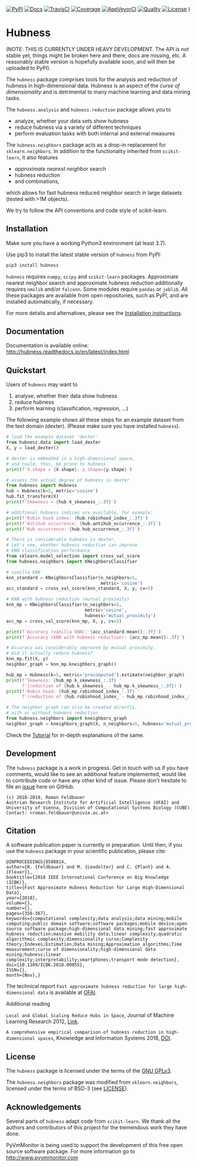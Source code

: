 [![PyPI](https://img.shields.io/pypi/v/scikit-hubness.svg)](
https://pypi.org/project/scikit-hubness)
[![Docs](https://readthedocs.org/projects/scikit-hubness/badge/?version=latest)](
https://scikit-hubness.readthedocs.io/en/latest/?badge=latest)
[![TravisCI](https://travis-ci.com/VarIr/scikit-hubness.svg?branch=master)](
https://travis-ci.com/VarIr/scikit-hubness)
[![Coverage](https://codecov.io/gh/VarIr/scikit-hubness/branch/master/graph/badge.svg?branch=master)](
https://codecov.io/gh/VarIr/scikit-hubness)
[![AppVeyorCI](https://ci.appveyor.com/api/projects/status/85bs46irwcwwbvyt/branch/master?svg=true)](
https://ci.appveyor.com/project/VarIr/hubness/branch/master)
[![Quality](https://img.shields.io/lgtm/grade/python/g/VarIr/scikit-hubness.svg?logo=lgtm&logoWidth=18)](
https://lgtm.com/projects/g/VarIr/scikit-hubness/context:python)
[![License](https://img.shields.io/github/license/VarIr/scikit-hubness.svg)](
https://github.com/VarIr/scikit-hubness/blob/master/LICENSE.txt)
)

# Hubness

(NOTE: THIS IS CURRENTLY UNDER HEAVY DEVELOPMENT. The API is not stable yet,
things might be broken here and there, docs are missing, etc.
A reasonably stable version is hopefully available soon,
and will then be uploaded to PyPI).

The `hubness` package comprises tools for the analysis and
reduction of hubness in high-dimensional data.
Hubness is an aspect of the _curse of dimensionality_
and is detrimental to many machine learning and data mining tasks.

The `hubness.analysis` and `hubness.reduction` package allows you to

- analyze, whether your data sets show hubness
- reduce hubness via a variety of different techniques 
- perform evaluation tasks with both internal and external measures

The `hubness.neighbors` package acts as a drop-in replacement for `sklearn.neighbors`.
In addition to the functionality inherited from `scikit-learn`,
it also features
- _approximate nearest neighbor_ search
- hubness reduction
- and combinations,

which allows for fast hubness reduced neighbor search in large datasets
(tested with >1M objects).

We try to follow the API conventions and code style of scikit-learn.

## Installation


Make sure you have a working Python3 environment (at least 3.7).

Use pip3 to install the latest stable version of `hubness` from PyPI:

```bash
pip3 install hubness
```

`hubness` requires `numpy`, `scipy` and `scikit-learn` packages.
Approximate nearest neighbor search and approximate hubness reduction
additionally requires `nmslib` and/or `falconn`.
Some modules require `pandas` or `joblib`. All these packages are available
from open repositories, such as PyPI, and are installed automatically, if necessary.

For more details and alternatives, please see the [Installation instructions](
http://hubness.readthedocs.io/en/latest/user/installation.html).

## Documentation

Documentation is available online: 
http://hubness.readthedocs.io/en/latest/index.html

## Quickstart

Users of `hubness` may want to 

1. analyse, whether their data show hubness
2. reduce hubness
3. perform learning (classification, regression, ...)

The following example shows all these steps for an example dataset
from the text domain (dexter). (Please make sure you have installed `hubness`).

```python
# load the example dataset 'dexter'
from hubness.data import load_dexter
X, y = load_dexter()

# dexter is embedded in a high-dimensional space,
# and could, thus, be prone to hubness
print(f'X.shape = {X.shape}, y.shape={y.shape}')

# assess the actual degree of hubness in dexter
from hubness import Hubness
hub = Hubness(k=5, metric='cosine')
hub.fit_transform(X)
print(f'Skewness = {hub.k_skewness_:.3f}')

# additional hubness indices are available, for example:
print(f'Robin hood index: {hub.robinhood_index_:.3f}')
print(f'Antihub occurrence: {hub.antihub_occurrence_:.3f}')
print(f'Hub occurrence: {hub.hub_occurrence_:.3f}')

# There is considerable hubness in dexter.
# Let's see, whether hubness reduction can improve
# kNN classification performance 
from sklearn.model_selection import cross_val_score
from hubness.neighbors import KNeighborsClassifier

# vanilla kNN
knn_standard = KNeighborsClassifier(n_neighbors=5,
                                    metric='cosine')
acc_standard = cross_val_score(knn_standard, X, y, cv=5)

# kNN with hubness reduction (mutual proximity)
knn_mp = KNeighborsClassifier(n_neighbors=5,
                              metric='cosine',
                              hubness='mutual_proximity')
acc_mp = cross_val_score(knn_mp, X, y, cv=5)

print(f'Accuracy (vanilla kNN): {acc_standard.mean():.3f}')
print(f'Accuracy (kNN with hubness reduction): {acc_mp.mean():.3f}')

# Accuracy was considerably improved by mutual proximity.
# Did it actually reduce hubness?
knn_mp.fit(X, y)
neighbor_graph = knn_mp.kneighbors_graph()

hub_mp = Hubness(k=5, metric='precomputed').estimate(neighbor_graph)
print(f'Skewness: {hub_mp.k_skewness_:.3f} '
      f'(reduction of {hub.k_skewness_ - hub_mp.k_skewness_:.3f})')
print(f'Robin hood: {hub_mp.robinhood_index_:.3f} '
      f'(reduction of {hub.robinhood_index_ - hub_mp.robinhood_index_:.3f})')

# The neighbor graph can also be created directly,
# with or without hubness reduction
from hubness.neighbors import kneighbors_graph
neighbor_graph = kneighbors_graph(X, n_neighbors=5, hubness='mutual_proximity')
```

Check the [Tutorial](http://hubness.readthedocs.io/en/latest/user/tutorial.html)
for in-depth explanations of the same. 


## Development

The `hubness` package is a work in progress. Get in touch with us if you have
comments, would like to see an additional feature implemented, would like
to contribute code or have any other kind of issue. Please don't hesitate
to file an [issue](https://github.com/VarIr/hubness/issues)
here on GitHub. 

    (c) 2018-2019, Roman Feldbauer
    Austrian Research Institute for Artificial Intelligence (OFAI) and
    University of Vienna, Division of Computational Systems Biology (CUBE)
    Contact: <roman.feldbauer@univie.ac.at>

## Citation

A software publication paper is currently in preparation. Until then,
if you use the `hubness` package in your scientific publication, please cite:

    @INPROCEEDINGS{8588814,
    author={R. {Feldbauer} and M. {Leodolter} and C. {Plant} and A. {Flexer}},
    booktitle={2018 IEEE International Conference on Big Knowledge (ICBK)},
    title={Fast Approximate Hubness Reduction for Large High-Dimensional Data},
    year={2018},
    volume={},
    number={},
    pages={358-367},
    keywords={computational complexity;data analysis;data mining;mobile computing;public domain software;software packages;mobile device;open source software package;high-dimensional data mining;fast approximate hubness reduction;massive mobility data;linear complexity;quadratic algorithmic complexity;dimensionality curse;Complexity theory;Indexes;Estimation;Data mining;Approximation algorithms;Time measurement;curse of dimensionality;high-dimensional data mining;hubness;linear complexity;interpretability;smartphones;transport mode detection},
    doi={10.1109/ICBK.2018.00055},
    ISSN={},
    month={Nov},}

The technical report `Fast approximate hubness reduction for large high-dimensional data`
is available at [OFAI](http://www.ofai.at/cgi-bin/tr-online?number+2018-02).

Additional reading

`Local and Global Scaling Reduce Hubs in Space`, Journal of Machine Learning Research 2012,
[Link](http://www.jmlr.org/papers/v13/schnitzer12a.html).

`A comprehensive empirical comparison of hubness reduction in high-dimensional spaces`,
Knowledge and Information Systems 2018, [DOI](https://doi.org/10.1007/s10115-018-1205-y).

License
-------
The `hubness` package is licensed under the terms of the [GNU GPLv3](LICENSE.txt).

The `hubness.neighbors` package was modified from `sklearn.neighbors`,
licensed under the terms of BSD-3 (see [LICENSE](external/SCIKIT_LEARN_LICENSE.txt)).

Acknowledgements
----------------
Several parts of `hubness` adapt code from `scikit-learn`. We thank all the authors
and contributors of this project for the tremendous work they have done.

PyVmMonitor is being used to support the development of this free open source 
software package. For more information go to http://www.pyvmmonitor.com
